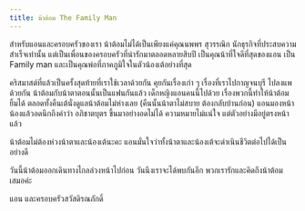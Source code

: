 ```yaml
---
title: น้าต้อม The Family Man
---
```



สำหรับแอนและครอบครัวของเรา น้าต้อมไม่ได้เป็นเพียงแค่คุณนพพร สุวรรณิก นักธุรกิจที่ประสบความสำเร็จเท่านั้น แต่เป็นเพื่อนของครอบครัวที่น่ารักมาตลอดหลายสิบปี เป็นคุณน้าที่ใจดีที่สุดของแอน เป็น Family man และเป็นคุณพ่อที่ภาคภูมิใจในตัวน้องเต้อย่างที่สุด

คริสมาสต์ที่แล้วเป็นครั้งสุดท้ายที่เราใช้เวลาด้วยกัน คุยกันเรื่องเก่า ๆ เรื่องที่เราไปกาญจนบุรี ไปลงแพด้วยกัน น้าต้อมกับน้าตาตอนนั้นเป็นแฟนกันแล้ว เด็กหญิงแอนคนนี้ไปด้วย เรื่องพวกนี้ทำให้น้าต้อมยิ้มได้ ตลอดทั้งคืนเต้นั่งดูแลน้าต้อมไม่ห่างเลย (คืนนั้นน้าตาไม่สบาย ต้องกลับบ้านก่อน) แอนมองหน้าน้องแล้วอดนึกถึงคำว่า อภิชาตบุตร ขึ้นมาอย่างอดไม่ได้ ความหมายไม่แน่ใจ แต่ตัวอย่างมีอยู่ตรงหน้าแล้ว

น้าต้อมไม่ต้องห่วงน้าตาและน้องเต้นะคะ แอนมั่นใจว่าทั้งน้าตาและน้องเต้จะดำเนินชีวิตต่อไปได้เป็นอย่างดี

วันนี้น้าต้อมออกเดินทางไกลล่วงหน้าไปก่อน วันนึงเราจะได้พบกันอีก พวกเรารักและคิดถึงน้าต้อมเสมอค่ะ

แอน และครอบครัวสวัสดิรณภักดิ์

